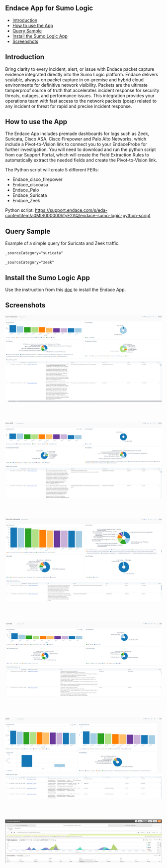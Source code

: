 ## Endace App for Sumo Logic

- [Introduction](#introduction)
- [How to use the App](#How-to-use-the-App)
- [Query Sample](#query-sample)
- [Install the Sumo Logic App](#install-the-sumo-logic-app)
- [Screenshots](#screenshots)

## Introduction 

Bring clarity to every incident, alert, or issue with Endace packet capture evidence integrated directly into the Sumo Logic platform. Endace delivers scalable, always-on packet capture in on-premise and hybrid cloud environments for definitive network visibility.  Packets are the ultimate tamperproof source of truth that accelerates incident response for security threats, outages, and performance issues. This integration provides your operations team with fast access to the network packets (pcap) related to any incident or threat for rapid and precise incident response. 

## How to use the App

The Endace App includes premade dashboards for logs such as Zeek, Suricata, Cisco ASA, Cisco Firepower and Palo Alto Networks, which include a Pivot-to-Vision link to connect you to your EndaceProbe for further investigation. You will need to download and run the python script from our Support Portal, which will create the Field Extraction Rules to automatically extract the needed fields and create the Pivot-to-Vision link.

The Python script will create 5 different FERs: 

- Endace_cisco_firepower
- Endace_ciscoasa
- Endace_Palo
- Endace_Suricata
- Endace_Zeek

Python script: https://support.endace.com/s/eda-contentitem/a0MIS000000hfyE2AQ/endace-sumo-logic-python-script

## Query Sample

Example of a simple query for Suricata and Zeek traffic.

```text
_sourceCategory="suricata"
``` 

```text
_sourceCategory="zeek"
``` 

## Install the Sumo Logic App

Use the instruction from this [doc](https://help.sumologic.com/docs/get-started/apps-integrations/#install-apps-from-the-library) to install the Endace App.

## Screenshots


![Alt text](resources/screenshots/Cisco_firepower.PNG?raw=true)
<br>
<br>

<br>

![Alt text](resources/screenshots/CiscoASA.PNG?raw=true)
<br>
<br>

<br>

![Alt text](resources/screenshots/Palo_Alto_Networks.PNG?raw=true)
<br>
<br>

<br>

![Alt text](resources/screenshots/Suricata.PNG?raw=true)
<br>
<br>

<br>

![Alt text](resources/screenshots/Zeek.PNG?raw=true)
<br>
<br>

<br>

![Alt text](resources/screenshots/EndaceProbe_sumologic.PNG?raw=true)
